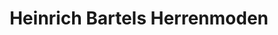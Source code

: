 ---
title: "Heinrich Bartels Herrenmoden"
url: /schneverdingen/heinrich-bartels-herrenmoden/
shop: Kleidung
---